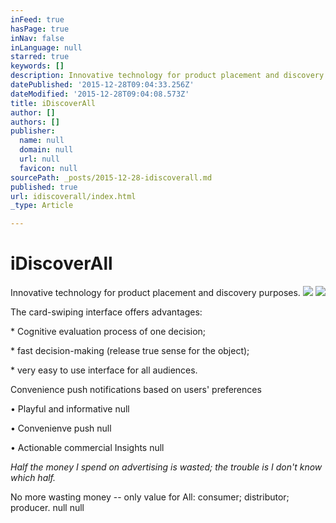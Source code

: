 ```yaml
---
inFeed: true
hasPage: true
inNav: false
inLanguage: null
starred: true
keywords: []
description: Innovative technology for product placement and discovery purposes.
datePublished: '2015-12-28T09:04:33.256Z'
dateModified: '2015-12-28T09:04:08.573Z'
title: iDiscoverAll
author: []
authors: []
publisher:
  name: null
  domain: null
  url: null
  favicon: null
sourcePath: _posts/2015-12-28-idiscoverall.md
published: true
url: idiscoverall/index.html
_type: Article

---
```

# iDiscoverAll

Innovative technology for product
placement and discovery purposes.
![](https://the-grid-user-content.s3-us-west-2.amazonaws.com/ed22a2b1-0b3d-48e6-be2b-8b7058774893.png)
![](https://the-grid-user-content.s3-us-west-2.amazonaws.com/f80425aa-a11d-4e39-b613-f53b644c14be.png)

The card-swiping interface offers advantages:

\* Cognitive evaluation process of one decision; 

\* fast decision-making (release
true sense for the object); 

\* very easy to use interface for all audiences. 

Convenience push notifications based on users' preferences 

• Playful and
informative
null

• Convenienve push
null

• Actionable commercial
Insights
null

_Half the money I spend
on advertising is wasted; the trouble is I don't know which half._

No more wasting money --
only value for All: consumer; distributor; producer. null
null